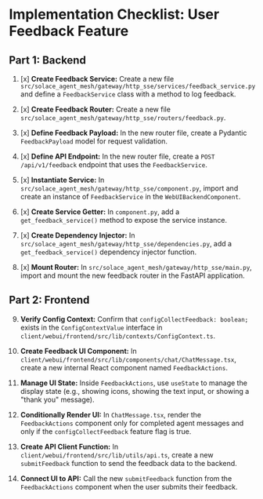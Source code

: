 # Implementation Checklist: User Feedback Feature

## Part 1: Backend

1.  [x] **Create Feedback Service:** Create a new file `src/solace_agent_mesh/gateway/http_sse/services/feedback_service.py` and define a `FeedbackService` class with a method to log feedback.

2.  [x] **Create Feedback Router:** Create a new file `src/solace_agent_mesh/gateway/http_sse/routers/feedback.py`.

3.  [x] **Define Feedback Payload:** In the new router file, create a Pydantic `FeedbackPayload` model for request validation.

4.  [x] **Define API Endpoint:** In the new router file, create a `POST /api/v1/feedback` endpoint that uses the `FeedbackService`.

5.  [x] **Instantiate Service:** In `src/solace_agent_mesh/gateway/http_sse/component.py`, import and create an instance of `FeedbackService` in the `WebUIBackendComponent`.

6.  [x] **Create Service Getter:** In `component.py`, add a `get_feedback_service()` method to expose the service instance.

7.  [x] **Create Dependency Injector:** In `src/solace_agent_mesh/gateway/http_sse/dependencies.py`, add a `get_feedback_service()` dependency injector function.

8.  [x] **Mount Router:** In `src/solace_agent_mesh/gateway/http_sse/main.py`, import and mount the new feedback router in the FastAPI application.

## Part 2: Frontend

9.  **Verify Config Context:** Confirm that `configCollectFeedback: boolean;` exists in the `ConfigContextValue` interface in `client/webui/frontend/src/lib/contexts/ConfigContext.ts`.

10. **Create Feedback UI Component:** In `client/webui/frontend/src/lib/components/chat/ChatMessage.tsx`, create a new internal React component named `FeedbackActions`.

11. **Manage UI State:** Inside `FeedbackActions`, use `useState` to manage the display state (e.g., showing icons, showing the text input, or showing a "thank you" message).

12. **Conditionally Render UI:** In `ChatMessage.tsx`, render the `FeedbackActions` component only for completed agent messages and only if the `configCollectFeedback` feature flag is true.

13. **Create API Client Function:** In `client/webui/frontend/src/lib/utils/api.ts`, create a new `submitFeedback` function to send the feedback data to the backend.

14. **Connect UI to API:** Call the new `submitFeedback` function from the `FeedbackActions` component when the user submits their feedback.
